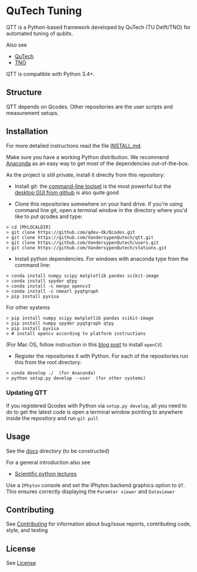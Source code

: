 # QuTech Tuning

QTT is a Python-based framework developed by QuTech (TU Delft/TNO) for automated tuning of qubits.

Also see
- [QuTech](https://http://qutech.nl/)
- [TNO](https://tno.nl)

QTT is compatible with Python 3.4+.

## Structure

QTT depends on Qcodes. Other repositories are the user scripts and measurement setups.

## Installation

For more detailed instructions read the file [INSTALL.md](install.md).

Make sure you have a working Python distribution. We recommend [Anaconda](https://www.continuum.io/downloads) as an easy way to get most of the dependencies out-of-the-box.

As the project is still private, install it directly from this repository:

- Install git: the [command-line toolset](https://git-scm.com/) is the most powerful but the [desktop GUI from github](https://desktop.github.com/) is also quite good

- Clone this repositories somewhere on your hard drive. If you're using command line git, open a terminal window in the directory where you'd like to put qcodes and type:
```
> cd [MYLOCALDIR]
> git clone https://github.com/qdev-dk/Qcodes.git
> git clone https://github.com/VandersypenQutech/qtt.git
> git clone https://github.com/VandersypenQutech/users.git
> git clone https://github.com/VandersypenQutech/stations.git
```

- Install python dependencies. For windows with anaconda type from the command line:
```
> conda install numpy scipy matplotlib pandas scikit-image
> conda install spyder qtpy
> conda install -c menpo opencv3
> conda install -c nmearl pyqtgraph
> pip install pyvisa
```
For other systems
```
> pip install numpy scipy matplotlib pandas scikit-image
> pip install numpy spyder pyqtgraph qtpy
> pip install pyvisa 
> # install opencv according to platform instructions
```
(For Mac OS, follow instruction in this [blog post](http://www.pyimagesearch.com/2015/06/29/install-opencv-3-0-and-python-3-4-on-osx/) to install `openCV`)

- Register the repositories it with Python. For each of the repositories run this from the root directory:
```
> conda develop ./  (for Anaconda)
> python setup.py develop --user  (for other systems)
```

### Updating QTT

If you registered Qcodes with Python via `setup.py develop`, all you need to do to get the latest code is open a terminal window pointing to anywhere inside the repository and run `git pull`

## Usage

See the [docs](docs) directory (to be constructed)

For a general introduction also see
* [Scientific python lectures](https://github.com/jrjohansson/scientific-python-lectures)

Use a `IPhyton` console and set the IPhyton backend graphics option to `QT`. This ensures correctly displaying the `Paramter viewer` and `Dataviewer`

## Contributing

See [Contributing](CONTRIBUTING.md) for information about bug/issue reports, contributing code, style, and testing


## License

See [License](LICENSE.txt)
